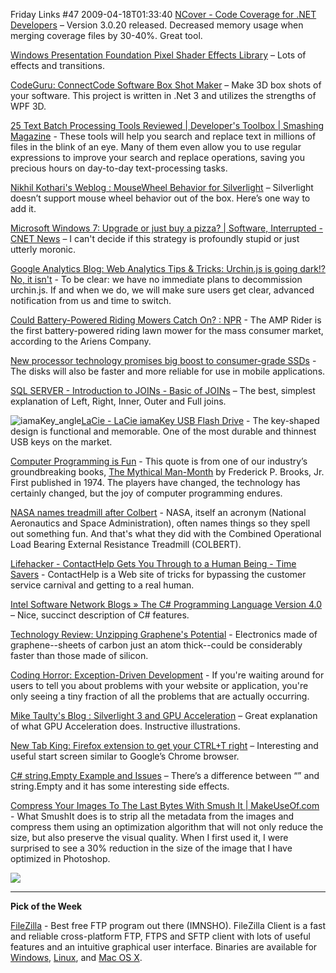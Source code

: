 Friday Links #47
2009-04-18T01:33:40
[NCover - Code Coverage for .NET Developers](http://www.ncover.com/blog/2009/04/08/ncover-v3020-released) – Version 3.0.20 released. Decreased memory usage when merging coverage files by 30-40%. Great tool.

[Windows Presentation Foundation Pixel Shader Effects Library](http://www.codeplex.com/wpffx/) – Lots of effects and transitions.

[CodeGuru: ConnectCode Software Box Shot Maker](http://www.codeguru.com/csharp/.net/net_wpf/article.php/c15973) – Make 3D box shots of your software. This project is written in .Net 3 and utilizes the strengths of WPF 3D.

[25 Text Batch Processing Tools Reviewed | Developer's Toolbox | Smashing Magazine](http://www.smashingmagazine.com/2009/04/10/25-text-batch-processing-tools-reviewed/) - These tools will help you search and replace text in millions of files in the blink of an eye. Many of them even allow you to use regular expressions to improve your search and replace operations, saving you precious hours on day-to-day text-processing tasks.

[Nikhil Kothari's Weblog : MouseWheel Behavior for Silverlight](http://www.nikhilk.net/Silverlight-MouseWheel.aspx) – Silverlight doesn’t support mouse wheel behavior out of the box. Here’s one way to add it.

[Microsoft Windows 7: Upgrade or just buy a pizza? | Software, Interrupted - CNET News](http://news.cnet.com/8301-13846_3-10217252-62.html?part=rss&subj=news&tag=2547-1_3-0-5) – I can't decide if this strategy is profoundly stupid or just utterly moronic.

[Google Analytics Blog: Web Analytics Tips & Tricks: Urchin.js is going dark!? No, it isn't](http://analytics.blogspot.com/2009/04/urchinjs-is-going-dark-no-it-isnt.html) - To be clear: we have no immediate plans to decommission urchin.js. If and when we do, we will make sure users get clear, advanced notification from us and time to switch.

[Could Battery-Powered Riding Mowers Catch On? : NPR](http://www.npr.org/templates/story/story.php?storyId=102928369&ft=1&f=1019) - The AMP Rider is the first battery-powered riding lawn mower for the mass consumer market, according to the Ariens Company.

[New processor technology promises big boost to consumer-grade SSDs](http://www.computerworld.com/action/article.do?command=viewArticleBasic&articleId=9131447&source=rss_news) - The disks will also be faster and more reliable for use in mobile applications.

[SQL SERVER - Introduction to JOINs - Basic of JOINs](http://blog.sqlauthority.com/2009/04/13/sql-server-introduction-to-joins-basic-of-joins/) – The best, simplest explanation of Left, Right, Inner, Outer and Full joins.

![iamaKey_angle](/cdn/images/blog/FridayLinks47_124A9/iamaKey_angle.jpg)[LaCie - LaCie iamaKey USB Flash Drive](http://www.lacie.com/us/products/product.htm?pid=11225) - The key-shaped design is functional and memorable. One of the most durable and thinnest USB keys on the market.

[Computer Programming is Fun](http://www.devtopics.com/computer-programming-is-fun/) - This quote is from one of our industry’s groundbreaking books, [The Mythical Man-Month](http://www.amazon.com/gp/product/0201835959?ie=UTF8&tag=tvwelitowa-20&linkCode=as2&camp=1789&creative=9325&creativeASIN=0201835959) by Frederick P. Brooks, Jr. First published in 1974. The players have changed, the technology has certainly changed, but the joy of computer programming endures.

[NASA names treadmill after Colbert](http://www.sfgate.com/cgi-bin/article.cgi?f=/n/a/2009/04/14/entertainment/e171111D36.DTL&type=health) - NASA, itself an acronym (National Aeronautics and Space Administration), often names things so they spell out something fun. And that's what they did with the Combined Operational Load Bearing External Resistance Treadmill (COLBERT).

[Lifehacker - ContactHelp Gets You Through to a Human Being - Time Savers](http://lifehacker.com/5212301/contacthelp-gets-you-through-to-a-human-being) - ContactHelp is a Web site of tricks for bypassing the customer service carnival and getting to a real human.

[Intel Software Network Blogs » The C# Programming Language Version 4.0](http://software.intel.com/en-us/blogs/2009/03/30/the-c-programming-language-version-40/) – Nice, succinct description of C# features.

[Technology Review: Unzipping Graphene's Potential](http://www.technologyreview.com/computing/22503/?a=f) - Electronics made of graphene--sheets of carbon just an atom thick--could be considerably faster than those made of silicon.

[Coding Horror: Exception-Driven Development](http://www.codinghorror.com/blog/archives/001239.html) - If you're waiting around for users to tell you about problems with your website or application, you're only seeing a tiny fraction of all the problems that are actually occurring.

[Mike Taulty's Blog : Silverlight 3 and GPU Acceleration](http://mtaulty.com/CommunityServer/blogs/mike_taultys_blog/archive/2009/04/16/silverlight-3-and-gpu-acceleration.aspx) – Great explanation of what GPU Acceleration does. Instructive illustrations.

[New Tab King: Firefox extension to get your CTRL+T right](http://www.newtabking.com/firstrun.php) – Interesting and useful start screen similar to Google’s Chrome browser.

[C# string.Empty Example and Issues](http://dotnetperls.com/cdn/string-Empty.aspx) – There’s a difference between “” and string.Empty and it has some interesting side effects.

[Compress Your Images To The Last Bytes With Smush It | MakeUseOf.com](http://www.makeuseof.com/tag/compress-your-images-to-the-last-bytes-with-smush-it/) - What SmushIt does is to strip all the metadata from the images and compress them using an optimization algorithm that will not only reduce the size, but also preserve the visual quality. When I first used it, I were surprised to see a 30% reduction in the size of the image that I have optimized in Photoshop.

![](http://tbn0.google.com/images?q=tbn:nhLY8ooGs-Z-AM:http://freshwater.976-tuna.com/e107_images/icons/firer.png)

****

**Pick of the Week**

[FileZilla](http://filezilla-project.org/) - Best free FTP program out there (IMNSHO). FileZilla Client is a fast and reliable cross-platform FTP, FTPS and SFTP client with lots of useful features and an intuitive graphical user interface. Binaries are available for [Windows](http://en.wikipedia.org/wiki/Microsoft_Windows), [Linux](http://en.wikipedia.org/wiki/Linux), and [Mac OS X](http://en.wikipedia.org/wiki/Mac_OS_X).
